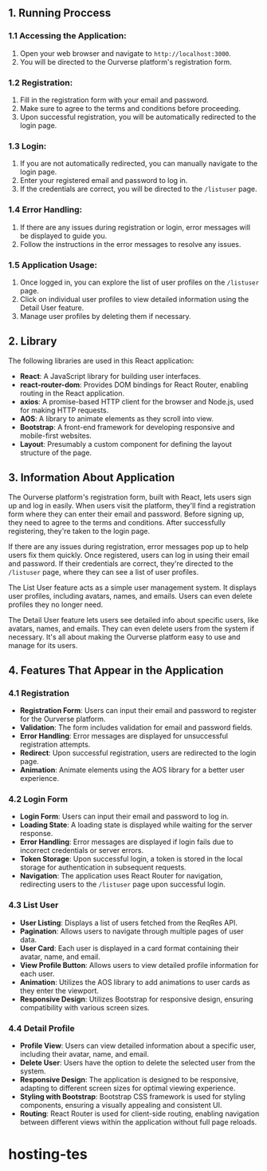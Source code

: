 ## 1. Running Proccess

### 1.1 Accessing the Application:

1. Open your web browser and navigate to `http://localhost:3000`.
2. You will be directed to the Ourverse platform's registration form.

### 1.2 Registration:

1. Fill in the registration form with your email and password.
2. Make sure to agree to the terms and conditions before proceeding.
3. Upon successful registration, you will be automatically redirected to the login page.

### 1.3 Login:

1. If you are not automatically redirected, you can manually navigate to the login page.
2. Enter your registered email and password to log in.
3. If the credentials are correct, you will be directed to the `/listuser` page.

### 1.4 Error Handling:

1. If there are any issues during registration or login, error messages will be displayed to guide you.
2. Follow the instructions in the error messages to resolve any issues.

### 1.5 Application Usage:

1. Once logged in, you can explore the list of user profiles on the `/listuser` page.
2. Click on individual user profiles to view detailed information using the Detail User feature.
3. Manage user profiles by deleting them if necessary.


## 2. Library

The following libraries are used in this React application:

- **React**: A JavaScript library for building user interfaces.
- **react-router-dom**: Provides DOM bindings for React Router, enabling routing in the React application.
- **axios**: A promise-based HTTP client for the browser and Node.js, used for making HTTP requests.
- **AOS**: A library to animate elements as they scroll into view.
- **Bootstrap**: A front-end framework for developing responsive and mobile-first websites.
- **Layout**: Presumably a custom component for defining the layout structure of the page.

## 3. Information About Application

The Ourverse platform's registration form, built with React, lets users sign up and log in easily. When users visit the platform, they'll find a registration form where they can enter their email and password. Before signing up, they need to agree to the terms and conditions. After successfully registering, they're taken to the login page.

If there are any issues during registration, error messages pop up to help users fix them quickly. Once registered, users can log in using their email and password. If their credentials are correct, they're directed to the `/listuser` page, where they can see a list of user profiles.

The List User feature acts as a simple user management system. It displays user profiles, including avatars, names, and emails. Users can even delete profiles they no longer need.

The Detail User feature lets users see detailed info about specific users, like avatars, names, and emails. They can even delete users from the system if necessary. It's all about making the Ourverse platform easy to use and manage for its users.


## 4. Features That Appear in the Application

### 4.1 Registration
- **Registration Form**: Users can input their email and password to register for the Ourverse platform.
- **Validation**: The form includes validation for email and password fields.
- **Error Handling**: Error messages are displayed for unsuccessful registration attempts.
- **Redirect**: Upon successful registration, users are redirected to the login page.
- **Animation**: Animate elements using the AOS library for a better user experience.


### 4.2 Login Form
- **Login Form**: Users can input their email and password to log in.
- **Loading State**: A loading state is displayed while waiting for the server response.
- **Error Handling**: Error messages are displayed if login fails due to incorrect credentials or server errors.
- **Token Storage**: Upon successful login, a token is stored in the local storage for authentication in subsequent requests.
- **Navigation**: The application uses React Router for navigation, redirecting users to the `/listuser` page upon successful login.

### 4.3 List User

- **User Listing**: Displays a list of users fetched from the ReqRes API.
- **Pagination**: Allows users to navigate through multiple pages of user data.
- **User Card**: Each user is displayed in a card format containing their avatar, name, and email.
- **View Profile Button**: Allows users to view detailed profile information for each user.
- **Animation**: Utilizes the AOS library to add animations to user cards as they enter the viewport.
- **Responsive Design**: Utilizes Bootstrap for responsive design, ensuring compatibility with various screen sizes.

### 4.4 Detail Profile

- **Profile View**: Users can view detailed information about a specific user, including their avatar, name, and email.
- **Delete User**: Users have the option to delete the selected user from the system.
- **Responsive Design**: The application is designed to be responsive, adapting to different screen sizes for optimal viewing experience.
- **Styling with Bootstrap**: Bootstrap CSS framework is used for styling components, ensuring a visually appealing and consistent UI.
- **Routing**: React Router is used for client-side routing, enabling navigation between different views within the application without full page reloads.

# hosting-tes
